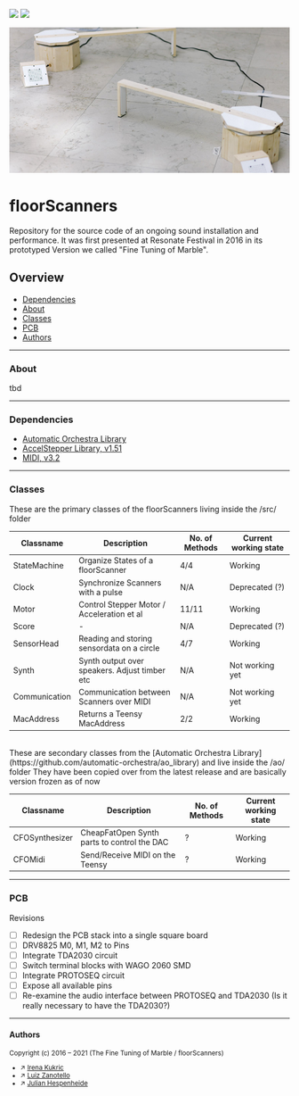 [![](https://img.shields.io/badge/using-Processing-brightgreen.svg?style=flat-square&color=000000)](http://processing.org/)
[![](https://img.shields.io/badge/using-Arduino-brightgreen.svg?style=flat-square&color=000000)](http://arduino.cc/)

<p align="center">
  <img src="00 Assets/key.jpg" />
</p>

# floorScanners
Repository for the source code of an ongoing sound installation and performance. It was first presented at Resonate Festival in 2016 in its prototyped Version we called "Fine Tuning of Marble".


## Overview
* [Dependencies](#dependencies)
* [About](#about)
* [Classes](#classes)
* [PCB](#pcb)
* [Authors](#authors)

---

### About
tbd

---

### Dependencies
* [Automatic Orchestra Library](https://github.com/automatic-orchestra/ao_library)
* [AccelStepper Library, v1.51](http://www.airspayce.com/mikem/arduino/AccelStepper/)
* [MIDI, v3.2](https://www.pjrc.com/teensy/td_libs_MIDI.html)

---

### Classes

These are the primary classes of the floorScanners living inside the /src/ folder

| Classname         | Description                                   | No. of Methods    | Current working state |
|-------------------|-----------------------------------------------|-------------------|-----------------------|
| StateMachine      | Organize States of a floorScanner             | 4/4               | Working               |
| Clock             | Synchronize Scanners with a pulse             | N/A               | Deprecated (?)        |
| Motor             | Control Stepper Motor / Acceleration et al    | 11/11             | Working               |
| Score             | -                                             | N/A               | Deprecated (?)        |
| SensorHead        | Reading and storing sensordata on a circle    | 4/7               | Working               |
| Synth             | Synth output over speakers. Adjust timber etc | N/A               | Not working yet       |
| Communication     | Communication between Scanners over MIDI      | N/A               | Not working yet       |
| MacAddress        | Returns a Teensy MacAddress                   | 2/2               | Working               |

<br>
These are secondary classes from the [Automatic Orchestra Library](https://github.com/automatic-orchestra/ao_library) and live inside the /ao/ folder
They have been copied over from the latest release and are basically version frozen as of now

| Classname         | Description                                   | No. of Methods    | Current working state |
|-------------------|-----------------------------------------------|-------------------|-----------------------|
| CFOSynthesizer    | CheapFatOpen Synth parts to control the DAC   | ?                 | Working               |
| CFOMidi           | Send/Receive MIDI on the Teensy               | ?                 | Working               |


---

### PCB
Revisions
- [ ] Redesign the PCB stack into a single square board
- [ ] DRV8825 M0, M1, M2 to Pins
- [ ] Integrate TDA2030 circuit
- [ ] Switch terminal blocks with WAGO 2060 SMD
- [ ] Integrate PROTOSEQ circuit
- [ ] Expose all available pins
- [ ] Re-examine the audio interface between PROTOSEQ and TDA2030 (Is it really necessary to have the TDA2030?)

---

#### Authors
<sub>

Copyright (c) 2016 – 2021 (The Fine Tuning of Marble / floorScanners)
- &nearr; [Irena Kukric](https://www.irenakukric.com)
- &nearr; [Luiz Zanotello](https://www.luizzanotello.com)
- &nearr; [Julian Hespenheide](https://www.julian-h.de)

</sub>
